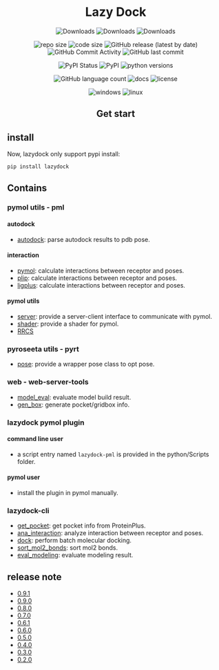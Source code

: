 <!--
 * @Date: 2024-08-24 22:24:36
 * @LastEditors: BHM-Bob 2262029386@qq.com
 * @LastEditTime: 2024-12-18 21:17:27
 * @Description: 
-->


<h1 style="text-align:center;">Lazy Dock</h1>

<p style="text-align:center;">
<img src="https://static.pepy.tech/badge/lazydock" alt="Downloads" style="display:inline-block; margin-left:auto; margin-right:auto;" />
<img src="https://img.shields.io/pypi/dm/lazydock" alt="Downloads" style="display:inline-block; margin-left:auto; margin-right:auto;" />
<img src="https://img.shields.io/github/downloads/BHM-Bob/LazyDock/total?label=GitHub%20all%20releases%20downloads" alt="Downloads" style="display:inline-block; margin-left:auto; margin-right:auto;" />
</p>

<p style="text-align:center;">
<a href="https://github.com/BHM-Bob/LazyDock/"><img src="https://img.shields.io/github/repo-size/BHM-Bob/LazyDock" alt="repo size" style="display:inline-block; margin-left:auto; margin-right:auto;" /></a>
<a href="https://github.com/BHM-Bob/LazyDock/"><img src="https://img.shields.io/github/languages/code-size/BHM-Bob/LazyDock" alt="code size" style="display:inline-block; margin-left:auto; margin-right:auto;" /></a>
<a href="https://github.com/BHM-Bob/LazyDock/releases"><img src="https://img.shields.io/github/v/release/BHM-Bob/LazyDock?label=GitHub%20Release" alt="GitHub release (latest by date)" style="display:inline-block; margin-left:auto; margin-right:auto;" /></a>
<a href="https://github.com/BHM-Bob/LazyDock/releases"><img src="https://img.shields.io/github/commit-activity/m/BHM-Bob/LazyDock" alt="GitHub Commit Activity" style="display:inline-block; margin-left:auto; margin-right:auto;" /></a>
<a><img src="https://img.shields.io/github/last-commit/BHM-Bob/LazyDock?label=GitHub%20Last%20Commit" alt="GitHub last commit" style="display:inline-block; margin-left:auto; margin-right:auto;" /></a>
</p>

<p style="text-align:center;">
<a href="https://pypi.org/project/lazydock/"><img src="https://img.shields.io/pypi/status/lazydock?label=PyPI%20Status" alt="PyPI Status" style="display:inline-block; margin-left:auto; margin-right:auto;" /></a>
<a href="https://pypi.org/project/lazydock/"><img src="https://img.shields.io/pypi/v/lazydock?label=PyPI%20Release" alt="PyPI" style="display:inline-block; margin-left:auto; margin-right:auto;" /></a>
<a href="https://pypi.org/project/lazydock/"><img src="https://img.shields.io/pypi/pyversions/lazydock" alt="python versions" style="display:inline-block; margin-left:auto; margin-right:auto;" /></a>
</p>

<p style="text-align:center;">
<img alt="GitHub language count" src="https://img.shields.io/github/languages/count/BHM-Bob/LazyDock">
<a href="https://github.com/BHM-Bob/LazyDock/"><img src="https://img.shields.io/readthedocs/ba-py" alt="docs" style="display:inline-block; margin-left:auto; margin-right:auto;" /></a>
<a href="https://github.com/BHM-Bob/LazyDock/"><img src="https://img.shields.io/github/license/BHM-Bob/LazyDock" alt="license" style="display:inline-block; margin-left:auto; margin-right:auto;" /></a>
</p>

<p style="text-align:center;">
<a href="https://github.com/BHM-Bob/LazyDock/"><img src="https://camo.githubusercontent.com/c292429e232884db22e86c2ea2ea7695bc49dc4ae13344003a95879eeb7425d8/68747470733a2f2f696d672e736869656c64732e696f2f62616467652f57696e646f77732d3030373844363f7374796c653d666f722d7468652d6261646765266c6f676f3d77696e646f7773266c6f676f436f6c6f723d7768697465" alt="windows" style="display:inline-block; margin-left:auto; margin-right:auto;" /></a>
<a href="https://github.com/BHM-Bob/LazyDock/"><img src="https://camo.githubusercontent.com/7eefb2ba052806d8a9ce69863c2eeb3b03cd5935ead7bd2e9245ae2e705a1adf/68747470733a2f2f696d672e736869656c64732e696f2f62616467652f4c696e75782d4643433632343f7374796c653d666f722d7468652d6261646765266c6f676f3d6c696e7578266c6f676f436f6c6f723d626c61636b" alt="linux" style="display:inline-block; margin-left:auto; margin-right:auto;" /></a>
</p>


<h2 style="text-align:center;">Get start</h2>

## install 
Now, lazydock only support pypi install:  
```
pip install lazydock
```


## Contains

### pymol utils - pml
#### autodock
- [autodock](pml/autodock_utils.md): parse autodock results to pdb pose. 
#### interaction 
- [pymol](pml/interaction_utils.md): calculate interactions between receptor and poses.  
- [plip](pml/plip_interaction.md): calculate interactions between receptor and poses.
- [ligplus](pml/ligplus_interaction.md): calculate interactions between receptor and poses.
#### pymol utils
- [server](pml/server.md): provide a server-client interface to communicate with pymol.  
- [shader](pml/shader.md): provide a shader for pymol. 
- [RRCS](pml/rrcs.md)  

### pyroseeta utils - pyrt
- [pose](pyrt/pose.md): provide a wrapper pose class to opt pose. 

### web - web-server-tools
- [model_eval](web/model_eval.md): evaluate model build result.  
- [gen_box](web/gen_box.md): generate pocket/gridbox info.

### lazydock pymol plugin
#### command line user
- a script entry named `lazydock-pml` is provided in the python/Scripts folder.
#### pymol user
- install the plugin in pymol manually.

### lazydock-cli
- [get_pocket](scripts/get_pocket.md): get pocket info from ProteinPlus.
- [ana_interaction](scripts/ana_interaction.md): analyze interaction between receptor and poses.
- [dock](scripts/dock.md): perform batch molecular docking.
- [sort_mol2_bonds](scripts/sort_mol2_bonds.md): sort mol2 bonds.
- [eval_modeling](scripts/eval_modeling.md): evaluate modeling result.


## release note
- [0.9.1](release_note/0.9.1.md)
- [0.9.0](release_note/0.9.0.md)
- [0.8.0](release_note/0.8.0.md)
- [0.7.0](release_note/0.7.0.md)
- [0.6.1](release_note/0.6.1.md)
- [0.6.0](release_note/0.6.0.md)
- [0.5.0](release_note/0.5.0.md)
- [0.4.0](release_note/0.4.0.md)
- [0.3.0](release_note/0.3.0.md)
- [0.2.0](release_note/0.2.0.md)